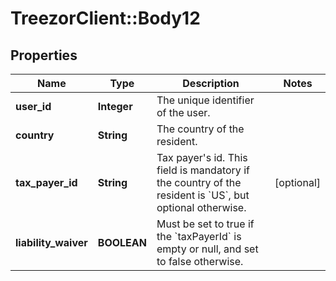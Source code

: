 # TreezorClient::Body12

## Properties
Name | Type | Description | Notes
------------ | ------------- | ------------- | -------------
**user_id** | **Integer** | The unique identifier of the user. | 
**country** | **String** | The country of the resident. | 
**tax_payer_id** | **String** | Tax payer&#39;s id. This field is mandatory if the country of the resident is &#x60;US&#x60;, but optional otherwise.  | [optional] 
**liability_waiver** | **BOOLEAN** | Must be set to true if the &#x60;taxPayerId&#x60; is empty or null, and set to false otherwise.  | 


